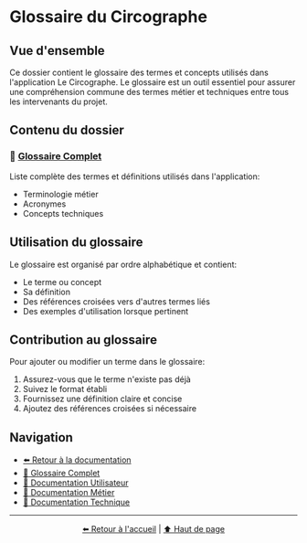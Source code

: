 # Glossaire du Circographe

## Vue d'ensemble

Ce dossier contient le glossaire des termes et concepts utilisés dans l'application Le Circographe. Le glossaire est un outil essentiel pour assurer une compréhension commune des termes métier et techniques entre tous les intervenants du projet.

## Contenu du dossier

### 📄 [Glossaire Complet](./glossaire.md)
Liste complète des termes et définitions utilisés dans l'application:
- Terminologie métier
- Acronymes
- Concepts techniques

## Utilisation du glossaire

Le glossaire est organisé par ordre alphabétique et contient:
- Le terme ou concept
- Sa définition
- Des références croisées vers d'autres termes liés
- Des exemples d'utilisation lorsque pertinent

## Contribution au glossaire

Pour ajouter ou modifier un terme dans le glossaire:
1. Assurez-vous que le terme n'existe pas déjà
2. Suivez le format établi
3. Fournissez une définition claire et concise
4. Ajoutez des références croisées si nécessaire

## Navigation

- [⬅️ Retour à la documentation](/docs/readme.md)
- [📄 Glossaire Complet](./glossaire.md)
- [📁 Documentation Utilisateur](/docs/utilisateur/README.md)
- [📁 Documentation Métier](/docs/business/README.md)
- [📁 Documentation Technique](/docs/architecture/README.md)

---

<div align="center">
  <p>
    <a href="/profile/README.md">⬅️ Retour à l'accueil</a> | 
    <a href="#glossaire-du-circographe">⬆️ Haut de page</a>
  </p>
</div> 